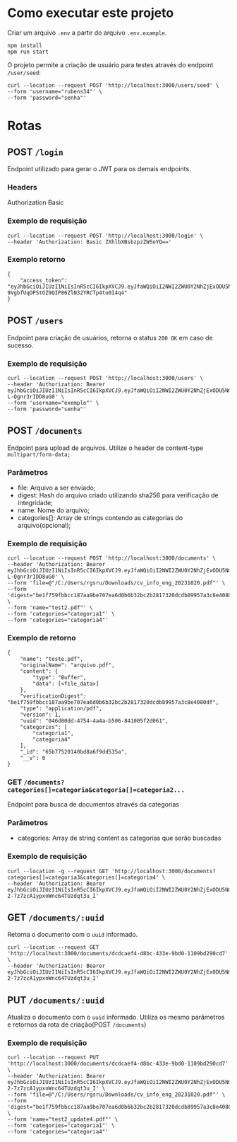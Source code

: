 # Como executar este projeto

Criar um arquivo `.env` a partir do arquivo `.env.example`.

```
npm install
npm run start
```

O projeto permite a criação de usuário para testes através do endpoint `/user/seed`:

```
curl --location --request POST 'http://localhost:3000/users/seed' \
--form 'username="rubens34"' \
--form 'password="senha"'
```

# Rotas

## POST `/login`

Endpoint utilizado para gerar o JWT para os demais endpoints.

### Headers

Authorization Basic

### Exemplo de requisição

```
curl --location --request POST 'http://localhost:3000/login' \
--header 'Authorization: Basic ZXhlbXBsbzpzZW5oYQ=='
```

### Exemplo retorno

```
{
    "access_token": "eyJhbGciOiJIUzI1NiIsInR5cCI6IkpXVCJ9.eyJfaWQiOiI2NWI2ZWU0Y2NhZjExODU5NmYyYmY3YmIiLCJ1c2VybmFtZSI6InJ1YmVucyIsImlhdCI6MTcwNjUyMjU4MCwiZXhwIjoxNzA2NTI2MTgwfQ.LkbE6-9VgbfUqOPStOZ9QIP86ZlN32YRCTp4to0I4q4"
}
```

## POST `/users`

Endpoint para criação de usuários, retorna o status `200 OK` em caso de sucesso.

### Exemplo de requisição

```
curl --location --request POST 'http://localhost:3000/users' \
--header 'Authorization: Bearer eyJhbGciOiJIUzI1NiIsInR5cCI6IkpXVCJ9.eyJfaWQiOiI2NWI2ZWU0Y2NhZjExODU5NmYyYmY3YmIiLCJ1c2VybmFtZSI6InJ1YmVucyIsImlhdCI6MTcwNjUyMTUwNCwiZXhwIjoxNzA2NTI1MTA0fQ.q0PVV20q_FstVVucws92Bz86Keb-L-Qgnr3rIDD8uG0' \
--form 'username="exemplo"' \
--form 'password="senha"'
```

## POST `/documents`

Endpoint para upload de arquivos. Utilize o header de content-type `multipart/form-data;`

### Parâmetros

- file: Arquivo a ser enviado;
- digest: Hash do arquivo criado utilizando sha256 para verificação de integridade;
- name: Nome do arquivo;
- categories[]: Array de strings contendo as categorias do arquivo(opcional);

### Exemplo de requisição

```
curl --location --request POST 'http://localhost:3000/documents' \
--header 'Authorization: Bearer eyJhbGciOiJIUzI1NiIsInR5cCI6IkpXVCJ9.eyJfaWQiOiI2NWI2ZWU0Y2NhZjExODU5NmYyYmY3YmIiLCJ1c2VybmFtZSI6InJ1YmVucyIsImlhdCI6MTcwNjUyMTUwNCwiZXhwIjoxNzA2NTI1MTA0fQ.q0PVV20q_FstVVucws92Bz86Keb-L-Qgnr3rIDD8uG0' \
--form 'file=@"/C:/Users/rgsru/Downloads/cv_info_eng_20231020.pdf"' \
--form 'digest="be1f759fbbcc187aa9be707ea6d0b6b32bc2b2817320dcdb89957a3c8e4080df"' \
--form 'name="test2.pdf"' \
--form 'categories="categoria1"' \
--form 'categories="categoria4"'
```

### Exemplo de retorno

```
{
    "name": "teste.pdf",
    "originalName": "arquivo.pdf",
    "content": {
        "type": "Buffer",
        "data": [<file_data>]
    },
    "verificationDigest": "be1f759fbbcc187aa9be707ea6d0b6b32bc2b2817320dcdb89957a3c8e4080df",
    "type": "application/pdf",
    "version": 1,
    "uuid": "046d80dd-4754-4a4a-b506-841005f2d061",
    "categories": [
        "categoria1",
        "categoria4"
    ],
    "_id": "65b77520140bd8a6f9dd535a",
    "__v": 0
}
```

### GET `/documents?categories[]=categoria&categoria[]=categoria2...`

Endpoint para busca de documentos através da categorias

### Parâmetros

- categories: Array de string content as categorias que serão buscadas

### Exemplo de requisição

```
curl --location -g --request GET 'http://localhost:3000/documents?categories[]=categoria3&categories[]=categoria4' \
--header 'Authorization: Bearer eyJhbGciOiJIUzI1NiIsInR5cCI6IkpXVCJ9.eyJfaWQiOiI2NWI2ZWU0Y2NhZjExODU5NmYyYmY3YmIiLCJ1c2VybmFtZSI6InJ1YmVucyIsImlhdCI6MTcwNjQ5MTM2NCwiZXhwIjoxNzA2NDk0OTY0fQ.kKiiOGQc5CNtW2-2-7z7zcA1ypxnWnc64TUzdqt3u_I'
```

## GET `/documents/:uuid`

Retorna o documento com o `uuid` informado.

```
curl --location --request GET 'http://localhost:3000/documents/dcdcaef4-d8bc-433e-9bd0-1109bd290cd7' \
--header 'Authorization: Bearer eyJhbGciOiJIUzI1NiIsInR5cCI6IkpXVCJ9.eyJfaWQiOiI2NWI2ZWU0Y2NhZjExODU5NmYyYmY3YmIiLCJ1c2VybmFtZSI6InJ1YmVucyIsImlhdCI6MTcwNjQ5MTM2NCwiZXhwIjoxNzA2NDk0OTY0fQ.kKiiOGQc5CNtW2-2-7z7zcA1ypxnWnc64TUzdqt3u_I'
```

## PUT `/documents/:uuid`

Atualiza o documento com o `uuid` informado. Utiliza os mesmo parâmetros e retornos da rota de criação(POST `/documents`)

### Exemplo de requisição

```
curl --location --request PUT 'http://localhost:3000/documents/dcdcaef4-d8bc-433e-9bd0-1109bd290cd7' \
--header 'Authorization: Bearer eyJhbGciOiJIUzI1NiIsInR5cCI6IkpXVCJ9.eyJfaWQiOiI2NWI2ZWU0Y2NhZjExODU5NmYyYmY3YmIiLCJ1c2VybmFtZSI6InJ1YmVucyIsImlhdCI6MTcwNjQ5MTM2NCwiZXhwIjoxNzA2NDk0OTY0fQ.kKiiOGQc5CNtW2-2-7z7zcA1ypxnWnc64TUzdqt3u_I' \
--form 'file=@"/C:/Users/rgsru/Downloads/cv_info_eng_20231020.pdf"' \
--form 'digest="be1f759fbbcc187aa9be707ea6d0b6b32bc2b2817320dcdb89957a3c8e4080df"' \
--form 'name="test2_update4.pdf"' \
--form 'categories="categoria1"' \
--form 'categories="categoria4"'
```
